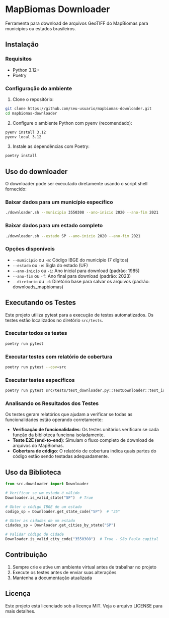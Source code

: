 # MapBiomas Downloader

Ferramenta para download de arquivos GeoTIFF do MapBiomas para municípios ou estados brasileiros.

## Instalação

### Requisitos

- Python 3.12+
- Poetry

### Configuração do ambiente

1. Clone o repositório:
```bash
git clone https://github.com/seu-usuario/mapbiomas-downloader.git
cd mapbiomas-downloader
```

2. Configure o ambiente Python com pyenv (recomendado):
```bash
pyenv install 3.12
pyenv local 3.12
```

3. Instale as dependências com Poetry:
```bash
poetry install
```

## Uso do downloader

O downloader pode ser executado diretamente usando o script shell fornecido:

### Baixar dados para um município específico

```bash
./downloader.sh --municipio 3550308 --ano-inicio 2020 --ano-fim 2021
```

### Baixar dados para um estado completo

```bash
./downloader.sh --estado SP --ano-inicio 2020 --ano-fim 2021
```

### Opções disponíveis

- `--municipio` ou `-m`: Código IBGE do município (7 dígitos)
- `--estado` ou `-e`: Sigla do estado (UF)
- `--ano-inicio` ou `-i`: Ano inicial para download (padrão: 1985)
- `--ano-fim` ou `-f`: Ano final para download (padrão: 2023)
- `--diretorio` ou `-d`: Diretório base para salvar os arquivos (padrão: downloads_mapbiomas)

## Executando os Testes

Este projeto utiliza pytest para a execução de testes automatizados. Os testes estão localizados no diretório `src/tests`.

### Executar todos os testes

```bash
poetry run pytest
```

### Executar testes com relatório de cobertura

```bash
poetry run pytest --cov=src
```

### Executar testes específicos

```bash
poetry run pytest src/tests/test_downloader.py::TestDownloader::test_is_valid_state
```

### Analisando os Resultados dos Testes

Os testes geram relatórios que ajudam a verificar se todas as funcionalidades estão operando corretamente:

- **Verificação de funcionalidades**: Os testes unitários verificam se cada função da biblioteca funciona isoladamente.
- **Teste E2E (end-to-end)**: Simulam o fluxo completo de download de arquivos do MapBiomas.
- **Cobertura de código**: O relatório de cobertura indica quais partes do código estão sendo testadas adequadamente.

## Uso da Biblioteca

```python
from src.downloader import Downloader

# Verificar se um estado é válido
Downloader.is_valid_state("SP")  # True

# Obter o código IBGE de um estado
codigo_sp = Downloader.get_state_code("SP")  # "35"

# Obter as cidades de um estado
cidades_sp = Downloader.get_cities_by_state("SP")

# Validar código de cidade
Downloader.is_valid_city_code("3550308")  # True - São Paulo capital
```

## Contribuição

1. Sempre crie e ative um ambiente virtual antes de trabalhar no projeto
2. Execute os testes antes de enviar suas alterações
3. Mantenha a documentação atualizada

## Licença

Este projeto está licenciado sob a licença MIT. Veja o arquivo LICENSE para mais detalhes.
